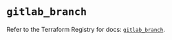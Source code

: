 # `gitlab_branch`

Refer to the Terraform Registry for docs: [`gitlab_branch`](https://registry.terraform.io/providers/gitlabhq/gitlab/16.8.1/docs/resources/branch).
